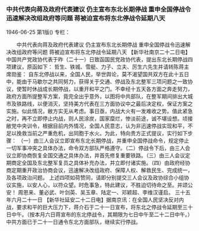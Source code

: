 ### 中共代表向蒋及政府代表建议  仍主宣布东北长期停战  重申全国停战令迅速解决改组政府等问题  蒋被迫宣布将东北停战令延期八天

1946-06-25
第1版()
专栏：

　　中共代表向蒋及政府代表建议
    仍主宣布东北长期停战
    重申全国停战令迅速解决改组政府等问题
    蒋被迫宣布将东北停战令延期八天
    【新华社南京二十二日电】中国共产党政协代表于昨（二十一）日致函国民党政协代表，提出东北长期停战四项建议，原函如下：
    哲生、铁城、雪艇、力子、立夫、厉生六先生并请转陈蒋主席勋鉴：
    自东北停战以来，全国人民，举世舆论，莫不渴望国共双方在此十五日中，能由于马歇尔之共同努力，获得关于交通、停战及东北整军三项问题之一致协议，使暂时休战成长期停战，以重开和平之门。不幸经十五天各方面之奔走努力，政府方面所提整军方案，竟完全出乎意外，以图将中共部队，在整军期间排出大城市及铁路线，以便消灭，坚持美方代表在三方面协议中之最后决定权，保证方案之实施。似此情况，敝方实无从考虑。事日亟，内战大火有一发难收之势。值此紧急之时，再不立即停止内战，则人民涂炭，国家糜烂，惨淡前途，诚不堪设想。顷接敝党中央训令，根据目前内外情况，全国人民意志，认为非迅速停战实现和平，不足以挽救当前之严重危机，出同胞于水火。为此，特向贵方正式提议，实行如下步骤：
    （一）由三人会议立即宣布东北长期停战，并重申全国停战命令，规定停止一切军事冲突之具体办法，命令双方部队严格遵守。（二）停战令下后，由三人会议立即协商恢复全国交通之具体办法，并首先修复重要铁路。（三）由三人会议定期商定全国及东北整军复员之具体补充办法，并立即付诸实施。（四）由政府经协商定期重开政治协商会议，迅速解决改组政府、保障人权、解救民生、完成统一，及各项政治问题。
    上述四项如荷赞同，请即分别提交三人会议及政协综合小组协议实施，以安人心，以符众望。时危事急，特此建议，不胜迫切待命之至。并颂公安！
    周恩来、董必武、叶剑英、吴玉章、陆定一、邓颖超、李维汉谨启。
    三十五年六月二十一日
    【新华社延安二十二日电】据南京讯：在全国人民坚决反对内战，要求和平的巨大压力下，蒋介石于二十一日宣布，将东北之停战令延期至三十日中午。（按本月六日蒋宣布的东北停战令，其期限为七日中午至二十二日中午。）中共方面已于二十一日通令东北方面部队，继续实行停战。
